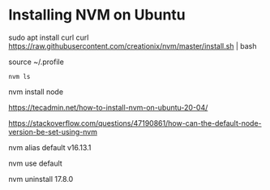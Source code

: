 
# Installing NVM on Ubuntu

sudo apt install curl 
curl https://raw.githubusercontent.com/creationix/nvm/master/install.sh | bash 

source ~/.profile   

```
nvm ls
```
nvm install node 


https://tecadmin.net/how-to-install-nvm-on-ubuntu-20-04/




https://stackoverflow.com/questions/47190861/how-can-the-default-node-version-be-set-using-nvm

nvm alias default v16.13.1

nvm use default


nvm uninstall 17.8.0